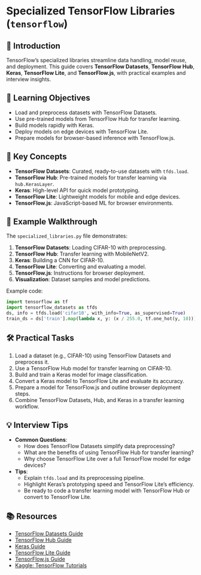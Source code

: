# Specialized TensorFlow Libraries (`tensorflow`)

## 📖 Introduction
TensorFlow’s specialized libraries streamline data handling, model reuse, and deployment. This guide covers **TensorFlow Datasets**, **TensorFlow Hub**, **Keras**, **TensorFlow Lite**, and **TensorFlow.js**, with practical examples and interview insights.

## 🎯 Learning Objectives
- Load and preprocess datasets with TensorFlow Datasets.
- Use pre-trained models from TensorFlow Hub for transfer learning.
- Build models rapidly with Keras.
- Deploy models on edge devices with TensorFlow Lite.
- Prepare models for browser-based inference with TensorFlow.js.

## 🔑 Key Concepts
- **TensorFlow Datasets**: Curated, ready-to-use datasets with `tfds.load`.
- **TensorFlow Hub**: Pre-trained models for transfer learning via `hub.KerasLayer`.
- **Keras**: High-level API for quick model prototyping.
- **TensorFlow Lite**: Lightweight models for mobile and edge devices.
- **TensorFlow.js**: JavaScript-based ML for browser environments.

## 📝 Example Walkthrough
The `specialized_libraries.py` file demonstrates:
1. **TensorFlow Datasets**: Loading CIFAR-10 with preprocessing.
2. **TensorFlow Hub**: Transfer learning with MobileNetV2.
3. **Keras**: Building a CNN for CIFAR-10.
4. **TensorFlow Lite**: Converting and evaluating a model.
5. **TensorFlow.js**: Instructions for browser deployment.
6. **Visualization**: Dataset samples and model predictions.

Example code:
```python
import tensorflow as tf
import tensorflow_datasets as tfds
ds, info = tfds.load('cifar10', with_info=True, as_supervised=True)
train_ds = ds['train'].map(lambda x, y: (x / 255.0, tf.one_hot(y, 10))).batch(32)
```

## 🛠️ Practical Tasks
1. Load a dataset (e.g., CIFAR-10) using TensorFlow Datasets and preprocess it.
2. Use a TensorFlow Hub model for transfer learning on CIFAR-10.
3. Build and train a Keras model for image classification.
4. Convert a Keras model to TensorFlow Lite and evaluate its accuracy.
5. Prepare a model for TensorFlow.js and outline browser deployment steps.
6. Combine TensorFlow Datasets, Hub, and Keras in a transfer learning workflow.

## 💡 Interview Tips
- **Common Questions**:
  - How does TensorFlow Datasets simplify data preprocessing?
  - What are the benefits of using TensorFlow Hub for transfer learning?
  - Why choose TensorFlow Lite over a full TensorFlow model for edge devices?
- **Tips**:
  - Explain `tfds.load` and its preprocessing pipeline.
  - Highlight Keras’s prototyping speed and TensorFlow Lite’s efficiency.
  - Be ready to code a transfer learning model with TensorFlow Hub or convert to TensorFlow Lite.

## 📚 Resources
- [TensorFlow Datasets Guide](https://www.tensorflow.org/datasets)
- [TensorFlow Hub Guide](https://www.tensorflow.org/hub)
- [Keras Guide](https://www.tensorflow.org/guide/keras)
- [TensorFlow Lite Guide](https://www.tensorflow.org/lite)
- [TensorFlow.js Guide](https://www.tensorflow.org/js)
- [Kaggle: TensorFlow Tutorials](https://www.kaggle.com/learn/intro-to-deep-learning)
